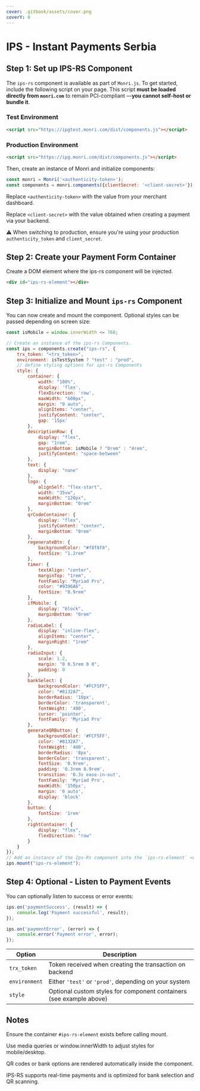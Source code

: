 ```yaml
---
cover: .gitbook/assets/cover.png
coverY: 0
---
```


# IPS - Instant Payments Serbia

## Step 1: Set up IPS-RS Component

The `ips-rs` component is available as part of `Monri.js`. To get started, include the following script on your page. This script **must be loaded directly from `monri.com`** to remain PCI-compliant —**you cannot self-host or bundle it**.

### Test Environment

```html
<script src="https://ipgtest.monri.com/dist/components.js"></script>
```

### Production Environment

```html
<script src="https://ipg.monri.com/dist/components.js"></script>
```

Then, create an instance of Monri and initialize components:

```js
const monri = Monri('<authenticity-token>');
const components = monri.components({clientSecret: '<client-secret>'});
```

Replace `<authenticity-token>` with the value from your merchant dashboard.

Replace `<client-secret>` with the value obtained when creating a payment via your backend.

⚠️ When switching to production, ensure you're using your production `authenticity_token` and `client_secret`.

## Step 2: Create your Payment Form Container

Create a DOM element where the ips-rs component will be injected.

```html
<div id="ips-rs-element"></div>
```

## Step 3: Initialize and Mount `ips-rs` Component

You can now create and mount the component. Optional styles can be passed depending on screen size:

```javascript
const isMobile = window.innerWidth <= 768;

// Create an instance of the ips-rs Components.
const ips = components.create("ips-rs", {
    trx_token: "<trx_token>",
    environment: isTestSystem ? "test" : "prod",
    // define styling options for ips-rs Components
    style: {
        container: {
            width: "100%",
            display: 'flex',
            flexDirection: 'row',
            maxWidth: "600px",
            margin: "0 auto",
            alignItems: "center",
            justifyContent: "center",
            gap: '15px'
        },
        descriptionRow: {
            display: "flex",
            gap: "1rem",
            marginBottom: isMobile ? "0rem" : "4rem",
            justifyContent: "space-between"
        },
        text: {
            display: "none"
        },
        logo: {
            alignSelf: "flex-start",
            width: "35vw",
            maxWidth: "120px",
            marginBottom: "0rem"
        },
        qrCodeContainer: {
            display: "flex",
            justifyContent: "center",
            marginBottom: "0rem"
        },
        regenerateBtn: {
            backgroundColor: "#f8f8f8",
            fontSize: "1.2rem"
        },
        timer: {
            textAlign: "center",
            marginTop: "1rem",
            fontFamily: "Myriad Pro",
            color: "#9396A6",
            fontSize: "0.9rem"
        },
        ifMobile: {
            display: "block",
            marginBottom: "0rem"
        },
        radioLabel: {
            display: "inline-flex",
            alignItems: "center",
            marginRight: "1rem"
        },
        radioInput: {
            scale: 1.2,
            margin: "0 0.5rem 0 0",
            padding: 0
        },
        bankSelect: {
            backgroundColor: "#FCF5FF",
            color: "#8132A7",
            borderRadius: '10px',
            borderColor: 'transparent',
            fontWeight: '400',
            cursor: 'pointer',
            fontFamily: 'Myriad Pro'
        },
        generateQRButton: {
            backgroundColor: '#FCF5FF',
            color: '#8132A7',
            fontWeight: '400',
            borderRadius: '8px',
            borderColor: 'transparent',
            fontSize: '0.9rem',
            padding: '0.3rem 0.9rem',
            transition: '0.3s ease-in-out',
            fontFamily: 'Myriad Pro',
            maxWidth: '150px',
            margin: '0 auto',
            display: 'block'
        },
        button: {
            fontSize: '1rem'
        },
        rightContainer: {
            display: "flex",
            flexDirection: "row"
        }
    }
});
// Add an instance of the Ips-Rs component into the `ips-rs-element` <div>.
ips.mount("ips-rs-element");
```

## Step 4: Optional - Listen to Payment Events

You can optionally listen to success or error events:

```js
ips.on('paymentSuccess', (result) => {
    console.log('Payment successful', result);
});

ips.on('paymentError', (error) => {
    console.error('Payment error', error);
});
```

| Option        | Description                                                         |
| ------------- | ------------------------------------------------------------------- |
| `trx_token`   | Token received when creating the transaction on backend             |
| `environment` | Either `'test'` or `'prod'`, depending on your system               |
| `style`       | Optional custom styles for component containers (see example above) |

## Notes

Ensure the container `#ips-rs-element` exists before calling mount.

Use media queries or window.innerWidth to adjust styles for mobile/desktop.

QR codes or bank options are rendered automatically inside the component.

IPS-RS supports real-time payments and is optimized for bank selection and QR scanning.
